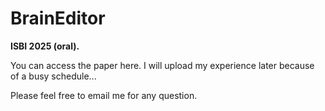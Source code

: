 # BrainEditor
**ISBI 2025 (oral).**

You can access the paper here. I will upload my experience later because of a busy schedule...

Please feel free to email me for any question.

